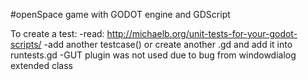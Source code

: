 #openSpace game with GODOT engine and GDScript

To create a test:
  -read: http://michaelb.org/unit-tests-for-your-godot-scripts/
  -add another testcase() or create another .gd and add it into runtests.gd
  -GUT plugin was not used due to bug from windowdialog extended class
  

